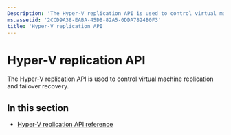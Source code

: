 ```yaml
---
Description: 'The Hyper-V replication API is used to control virtual machine replication and failover recovery.'
ms.assetid: '2CCD9A38-EABA-45DB-82A5-0DDA7824B0F3'
title: 'Hyper-V replication API'
---
```


# Hyper-V replication API

The Hyper-V replication API is used to control virtual machine replication and failover recovery.

## In this section

-   [Hyper-V replication API reference](hyper-v-replication-api-reference.md)

 

 




